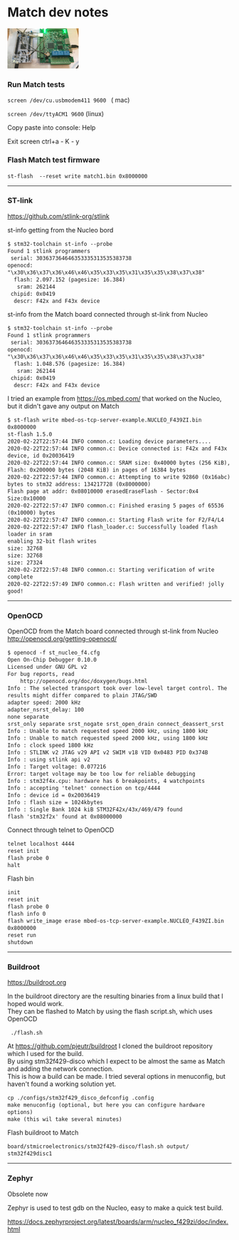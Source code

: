 # Match dev notes
<img src="nucleo2match.jpg" alt="Nucleo connected to Match board" width="160px">

### Run Match tests
```screen /dev/cu.usbmodem411 9600 ```	( mac)

```screen /dev/ttyACM1 9600``` 	(linux)

Copy paste into console: Help

Exit screen ctrl+a - K - y 

### Flash Match test firmware

```st-flash  --reset write match1.bin 0x8000000```

------
### ST-link 
https://github.com/stlink-org/stlink

st-info getting from the Nucleo bord 
```
$ stm32-toolchain st-info --probe
Found 1 stlink programmers
 serial: 303637364646353335313535383738
openocd: "\x30\x36\x37\x36\x46\x46\x35\x33\x35\x31\x35\x35\x38\x37\x38"
  flash: 2.097.152 (pagesize: 16.384)
   sram: 262144
 chipid: 0x0419
  descr: F42x and F43x device
```
st-info from the Match board connected through st-link from Nucleo
```
$ stm32-toolchain st-info --probe
Found 1 stlink programmers
 serial: 303637364646353335313535383738
openocd: "\x30\x36\x37\x36\x46\x46\x35\x33\x35\x31\x35\x35\x38\x37\x38"
  flash: 1.048.576 (pagesize: 16.384)
   sram: 262144
 chipid: 0x0419
  descr: F42x and F43x device
```
I tried an example from https://os.mbed.com/ that worked on the Nucleo, but it didn't gave any output on Match
```
$ st-flash write mbed-os-tcp-server-example.NUCLEO_F439ZI.bin 0x8000000
st-flash 1.5.0
2020-02-22T22:57:44 INFO common.c: Loading device parameters....
2020-02-22T22:57:44 INFO common.c: Device connected is: F42x and F43x device, id 0x20036419
2020-02-22T22:57:44 INFO common.c: SRAM size: 0x40000 bytes (256 KiB), Flash: 0x200000 bytes (2048 KiB) in pages of 16384 bytes
2020-02-22T22:57:44 INFO common.c: Attempting to write 92860 (0x16abc) bytes to stm32 address: 134217728 (0x8000000)
Flash page at addr: 0x08010000 erasedEraseFlash - Sector:0x4 Size:0x10000 
2020-02-22T22:57:47 INFO common.c: Finished erasing 5 pages of 65536 (0x10000) bytes
2020-02-22T22:57:47 INFO common.c: Starting Flash write for F2/F4/L4
2020-02-22T22:57:47 INFO flash_loader.c: Successfully loaded flash loader in sram
enabling 32-bit flash writes
size: 32768
size: 32768
size: 27324
2020-02-22T22:57:48 INFO common.c: Starting verification of write complete
2020-02-22T22:57:49 INFO common.c: Flash written and verified! jolly good!
```
------
### OpenOCD
OpenOCD from the Match board connected through st-link from Nucleo 
http://openocd.org/getting-openocd/

```
$ openocd -f st_nucleo_f4.cfg
Open On-Chip Debugger 0.10.0
Licensed under GNU GPL v2
For bug reports, read
	http://openocd.org/doc/doxygen/bugs.html
Info : The selected transport took over low-level target control. The results might differ compared to plain JTAG/SWD
adapter speed: 2000 kHz
adapter_nsrst_delay: 100
none separate
srst_only separate srst_nogate srst_open_drain connect_deassert_srst
Info : Unable to match requested speed 2000 kHz, using 1800 kHz
Info : Unable to match requested speed 2000 kHz, using 1800 kHz
Info : clock speed 1800 kHz
Info : STLINK v2 JTAG v29 API v2 SWIM v18 VID 0x0483 PID 0x374B
Info : using stlink api v2
Info : Target voltage: 0.077216
Error: target voltage may be too low for reliable debugging
Info : stm32f4x.cpu: hardware has 6 breakpoints, 4 watchpoints
Info : accepting 'telnet' connection on tcp/4444
Info : device id = 0x20036419
Info : flash size = 1024kbytes
Info : Single Bank 1024 kiB STM32F42x/43x/469/479 found
flash 'stm32f2x' found at 0x08000000
```
Connect through telnet to OpenOCD
```
telnet localhost 4444
reset init
flash probe 0
halt
```
Flash bin
```
init
reset init
flash probe 0
flash info 0
flash write_image erase mbed-os-tcp-server-example.NUCLEO_F439ZI.bin 0x8000000
reset run
shutdown
```
------
### Buildroot
https://buildroot.org

In the buildroot directory are the resulting binaries from a linux build that I hoped would work.<br/>
They can be flashed to Match by using the flash script.sh, which uses OpenOCD
```
 ./flash.sh 
```

At https://github.com/pjeutr/buildroot I cloned the buildroot repository which I used for the build. <br/>
By using stm32f429-disco which I expect to be almost the same as Match and adding the network connection. <br/>
This is how a build can be made. I tried several options in menuconfig, but haven't found a working solution yet. <br/>
```
cp ./configs/stm32f429_disco_defconfig .config
make menuconfig (optional, but here you can configure hardware options)
make (this wil take several minutes)
```
Flash buildroot to Match
```
board/stmicroelectronics/stm32f429-disco/flash.sh output/ stm32f429disc1
```
------
### Zephyr
Obsolete now

Zephyr is used to test gdb on the Nucleo, easy to make a quick test build.

https://docs.zephyrproject.org/latest/boards/arm/nucleo_f429zi/doc/index.html




